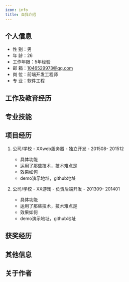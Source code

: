 ```yaml
---
icon: info
title: 自我介绍
---
```


<!-- ![2372AALQPM6PBN9](https://raw.githubusercontent.com/GodX-18/picBed/main/2372AALQPM6PBN9.png) -->


## 个人信息 

* 性 别：男
* 年 龄：26  
* 工作年限：5年经验
* 邮 箱：1046529973@qq.com 
* 岗 位：前端开发工程师   
* 专 业：软件工程 

## 工作及教育经历



## 专业技能


## 项目经历

1. 公司/学校 - XXweb服务器 - 独立开发 - 201508- 201512 
    * 具体功能 
    * 运用了那些技术，技术难点是
    * 效果如何
    * demo演示地址，github地址 

2. 公司/学校 - XX游戏 - 负责后端开发 - 201309- 201401 
    * 具体功能 
    * 运用了那些技术，技术难点是
    * 效果如何
    * demo演示地址，github地址 

## 获奖经历

## 其他信息 

## 关于作者






